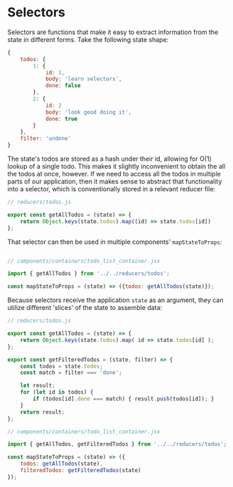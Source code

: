 # Selectors

Selectors are functions that make it easy to extract information from the state
in different forms. Take the following state shape:

```javascript
{
	todos: {
		1: {
			id: 1,
			body: 'learn selectors',
			done: false
		},
		2: {
			id: 2
			body: 'look good doing it',
			done: true
		}
	},
	filter: 'undone'
}

```

The state's todos are stored as a hash under their id, allowing for O(1) lookup
of a single todo. This makes it slightly inconvenient to obtain the all the
todos at once, however. If we need to access all the todos in multiple parts of
our application, then it makes sense to abstract that functionality into a
selector, which is conventionally stored in a relevant reducer file:

```js
// reducers/todos.js

export const getAllTodos = (state) => {
	return Object.keys(state.todos).map((id) => state.todos[id])
};

```

That selector can then be used in multiple components' `mapStateToProps`:

```js

// components/containers/todo_list_container.jsx

import { getAllTodos } from '../../reducers/todos';

const mapStateToProps = (state) => ({todos: getAllTodos(state)});

```

Because selectors receive the application `state` as an argument, they can
utilize  different 'slices' of the state to assemble data:

```js
// reducers/todos.js

export const getAllTodos = (state) => {
	return Object.keys(state.todos).map( id => state.todos[id] );
};

export const getFilteredTodos = (state, filter) => {
	const todos = state.todos;
	const match = filter === 'done';

	let result;
	for (let id in todos) {
		if (todos[id].done === match) { result.push(todos[id]); }
	}
	return result;
};

// components/containers/todo_list_container.jsx

import { getAllTodos, getFilteredTodos } from '../../reducers/todos';

const mapStateToProps = (state) => ({
	todos: getAllTodos(state),
	filteredTodos: getFilteredTodos(state)
});

```
